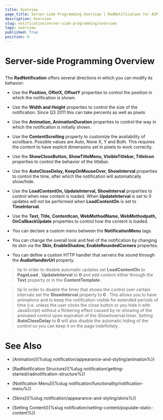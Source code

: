 ```yaml
---
title: Overview
page_title: Server-side Programming Overview | RadNotification for ASP.NET AJAX Documentation
description: Overview
slug: notification/server-side-programming/overview
tags: overview
published: True
position: 0
---
```


# Server-side Programming Overview



## 

The **RadNotification** offers several directions in which you can modify its behavior:

* Use the **Position, OffetX, OffsetY** properties to control the position in which the notification is shown.

* Use the **Width and Height** properties to control the size of the notification. Since Q3 2011 this can take percents as well as pixels

* Use the **Animation, AnimationDuration** properties to control the way in which the notification is initially shown.

* Use the **ContentScrolling** property to customize the availability of scrollbars. Possible values are Auto, None X, Y and Both. This requires the content to have explicit dimensions set in pixels to work correctly.

* Use the **ShowCloseButton, ShowTitleMenu, VisibleTitlebar, TitleIcon** properties to control the behavior of the titlebar.

* Use the **AutoCloseDelay, KeepOnMouseOver, ShowInterval** properties to control the time, after which the notification will automatically show/hide.

* Use the **LoadContentOn, UpdateInterval, ShowInterval** properties to control when new content is loaded. When **UpdateInterval** is set to 0 updates will not be performed when **LoadContentOn** is set to **TimeInterval**.

* Use the **Text, Title, ContentIcon, WebMethodName, WebMethodpath, OnCallbackUpdate** properties to control how the content is loaded.

* You can declare a custom menu between the **NotificationMenu** tags.

* You can change the overall look and feel of the notification by changing its skin via the **Skin, EnableShadow, EnableRoundedCorners** propertes.

* You can define a custom HTTP handler that servers the sound through the **AudioHandlerUrl** property.

>tip In order to disable automatic updates set **LoadContentOn** to **PageLoad** , **UpdateInterval** to **0** and add content either through the **Text** property or in the **ContentTemplate** .
>


>tip In order to disable the timer that shows the control over certain intervals set the **ShowInterval** property to **0** . This allows you to have animations and to keep the notification visible for extended periods of time (i.e. unless the user clicks the close button or you hide it with JavaScript) without a flickering effect caused by re-showing of the animated control upon expiration of the ShowInverval timer. Setting **AutoCloseDelay** to **0** will also disable the automatic hiding of the control so you can keep it on the page indefinitely.
>


# See Also

 * [Animation]({%slug notification/appearance-and-styling/animation%})

 * [RadNotification Structure]({%slug notification/getting-started/radnotification-structure%})

 * [Notification Menu]({%slug notification/functionality/notification-menu%})

 * [Skins]({%slug notification/appearance-and-styling/skins%})

 * [Setting Content]({%slug notification/setting-content/populate-static-content%})

